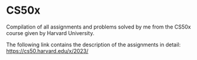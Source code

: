 # CS50x
Compilation of all assignments and problems solved by me from the CS50x course given by Harvard University.

The following link contains the description of the assignments in detail: https://cs50.harvard.edu/x/2023/
